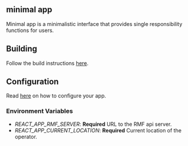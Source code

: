 ## minimal app

Minimal app is a minimalistic interface that provides single responsibility functions for users.

## Building

Follow the build instructions [here](../../README.md#building-the-dashboard).

## Configuration

Read [here](../dashboard/README.md#Configuration) on how to configure your app.

### Environment Variables

* _REACT_APP_RMF_SERVER_: **Required** URL to the RMF api server.
* _REACT_APP_CURRENT_LOCATION_: **Required** Current location of the operator.

